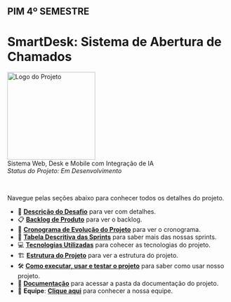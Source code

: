 ## PIM 4º SEMESTRE

<h1> SmartDesk: Sistema de Abertura de Chamados </h1>


  <img src="https://github.com/user-attachments/assets/b7a4ce2d-20f7-4a12-8cb4-530f36fb1950" width="200" alt="Logo do Projeto"><br>
  Sistema Web, Desk e Mobile com Integração de IA
  <br>
  *Status do Projeto: Em Desenvolvimento*


<br>


Navegue pelas seções abaixo para conhecer todos os detalhes do projeto.

- 🎯 [**Descrição do Desafio**](./docs/Desafio_do_projeto.md) para ver com detalhes.
- 📋 [**Backlog de Produto**](./docs/Backlog.md) para ver o backlog.
- 🚀 [**Cronograma de Evolução do Projeto**](./docs/Cronograma.md) para ver o cronograma.
- 📆 [**Tabela Descritiva das Sprints**](./docs/Sprints.md) para saber mais das nossas sprints.
- 💻 [**Tecnologias Utilizadas**](./docs/Tecnologias_utilizadas.md) para cohecer as tecnologias do projeto. 
- 🏗️ [**Estrutura do Projeto**](./docs/Estrutura_do_projeto.md) para ver a estrutura do projeto.
- 🛠️ [**Como executar, usar e testar o projeto**](./docs/Como_usar.md) para saber como usar nosso projeto.
- 📂 [**Documentação**](./docs/Documentação.md) para acessar a pasta da documentação do projeto. 
- 👥 **Equipe**: [**Clique aqui**](./docs/Time.md) para conhecer a nossa equipe.
